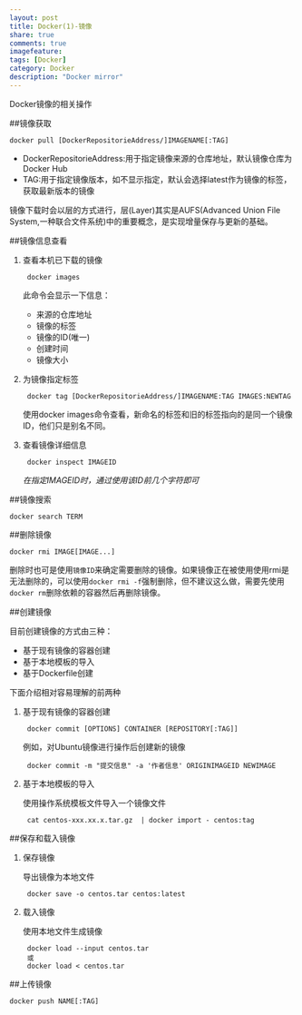 ```yaml
---
layout: post
title: Docker(1)-镜像
share: true
comments: true
imagefeature:
tags: [Docker]
category: Docker
description: "Docker mirror"
---
```


Docker镜像的相关操作

<!--more-->

##镜像获取

	docker pull [DockerRepositorieAddress/]IMAGENAME[:TAG]
	
* DockerRepositorieAddress:用于指定镜像来源的仓库地址，默认镜像仓库为Docker Hub
* TAG:用于指定镜像版本，如不显示指定，默认会选择latest作为镜像的标签，获取最新版本的镜像

镜像下载时会以层的方式进行，层(Layer)其实是AUFS(Advanced Union File System,一种联合文件系统)中的重要概念，是实现增量保存与更新的基础。

##镜像信息查看

1. 查看本机已下载的镜像

		docker images
	
	此命令会显示一下信息：

	* 来源的仓库地址
	* 镜像的标签
	* 镜像的ID(唯一)
	* 创建时间
	* 镜像大小


2. 为镜像指定标签

		docker tag [DockerRepositorieAddress/]IMAGENAME:TAG IMAGES:NEWTAG
	
	使用docker images命令查看，新命名的标签和旧的标签指向的是同一个镜像ID，他们只是别名不同。

3. 查看镜像详细信息

		docker inspect IMAGEID
		
	*在指定IMAGEID时，通过使用该ID前几个字符即可*
		
##镜像搜索

	docker search TERM
	
	
##删除镜像

	docker rmi IMAGE[IMAGE...]
	
删除时也可是使用`镜像ID`来确定需要删除的镜像。如果镜像正在被使用使用rmi是无法删除的，可以使用`docker rmi -f`强制删除，但不建议这么做，需要先使用`docker rm`删除依赖的容器然后再删除镜像。

##创建镜像

目前创建镜像的方式由三种：

* 基于现有镜像的容器创建
* 基于本地模板的导入
* 基于Dockerfile创建

下面介绍相对容易理解的前两种
	
1. 基于现有镜像的容器创建
	
		docker commit [OPTIONS] CONTAINER [REPOSITORY[:TAG]]
	
	例如，对Ubuntu镜像进行操作后创建新的镜像
	
		docker commit -m "提交信息" -a '作者信息' ORIGINIMAGEID NEWIMAGE

2. 基于本地模板的导入

	使用操作系统模板文件导入一个镜像文件
	
		cat centos-xxx.xx.x.tar.gz 	| docker import - centos:tag




##保存和载入镜像

1. 保存镜像

	导出镜像为本地文件
		
		docker save -o centos.tar centos:latest
	

2. 载入镜像
	
	使用本地文件生成镜像
	
		docker load --input centos.tar 
		或
		docker load < centos.tar


##上传镜像

	docker push NAME[:TAG]
		
		
		
		
		
		
		
		
		
		
		
